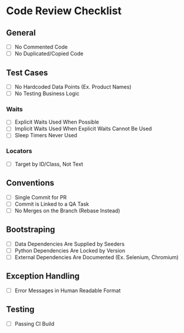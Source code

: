 # Code Review Checklist
## General
* [ ] No Commented Code
* [ ] No Duplicated/Copied Code
## Test Cases
* [ ] No Hardcoded Data Points (Ex. Product Names)
* [ ] No Testing Business Logic
### Waits
* [ ] Explicit Waits Used When Possible
* [ ] Implicit Waits Used When Explicit Waits Cannot Be Used
* [ ] Sleep Timers Never Used
### Locators
* [ ] Target by ID/Class, Not Text
## Conventions
* [ ] Single Commit for PR
* [ ] Commit is Linked to a QA Task
* [ ] No Merges on the Branch (Rebase Instead)
## Bootstraping
* [ ] Data Dependencies Are Supplied by Seeders
* [ ] Python Dependencies Are Locked by Version
* [ ] External Dependencies Are Documented (Ex. Selenium, Chromium)
## Exception Handling
* [ ] Error Messages in Human Readable Format
## Testing
* [ ] Passing CI Build
